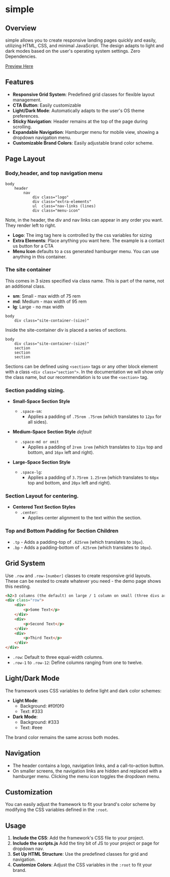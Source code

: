# simple

## Overview
simple allows you to create responsive landing pages quickly and easily, utilizing HTML, CSS, and minimal JavaScript. The design adapts to light and dark modes based on the user's operating system settings.  Zero Dependencies.

[Preview Here](https://treehousetim.github.io/simple/)

## Features
- **Responsive Grid System**: Predefined grid classes for flexible layout management.
- **CTA Button**: Easily customizable
- **Light/Dark Mode**: Automatically adapts to the user's OS theme preferences.
- **Sticky Navigation**: Header remains at the top of the page during scrolling.
- **Expandable Navigation**: Hamburger menu for mobile view, showing a dropdown navigation menu.
- **Customizable Brand Colors**: Easily adjustable brand color scheme.

## Page Layout

### Body,header, and top navigation menu

```
body
    header
        nav
            div class="logo"
            div class="extra-elements"
            ul  class="nav-links (lines)
            div class="menu-icon"
```

Note, in the header, the div and nav links can appear in any order you want.  They render left to right.

- **Logo**: The img tag here is controlled by the css variables for sizing
- **Extra Elements**: Place anything you want here. The example is a contact us button for a CTA
- **Menu Icon** defaults to a css generated hamburger menu. You can use anything in this container.


### The site container
This comes in 3 sizes specified via class name.  This is part of the name, not an additional class.

- **sm**: Small - max width of 75 rem
- **md**: Medium - max width of 95 rem
- **lg**: Large - no max width

```
body
    div class="site-container-(size)"
```

Inside the site-container div is placed a series of sections.

```
body
    div class="site-container-(size)"
    section
    section
    section
```

Sections can be defined using `<section>` tags or any other block element with a class `<div class="section">`.  In the documentation we will show only the class name, but our recommendation is to use the `<section>` tag.

### Section padding sizing.

- **Small-Space Section Style**
  - `.space-sm`:
    - Applies a padding of `.75rem .75rem` (which translates to `12px` for all sides).

- **Medium-Space Section Style** *default*
  - `.space-md or omit`
    - Applies a padding of `2rem 1rem` (which translates to `32px` top and bottom, and `16px` left and right).

- **Large-Space Section Style**
  - `.space-lg`:
    - Applies a padding of `3.75rem 1.25rem` (which translates to `60px` top and bottom, and `20px` left and right).

### Section Layout for centering.

- **Centered Text Section Styles**
  - `.center`:
    - Applies center alignment to the text within the section.

### Top and Bottom Padding for Section Children
  - `.tp` - Adds a padding-top of `.625rem` (which translates to `10px`).
  - `.bp` - Adds a padding-bottom of `.625rem` (which translates to `10px`).



## Grid System
Use `.row` and `.row-[number]` classes to create responsive grid layouts. These can be nested to create whatever you need - the demo page shows this nesting.

```html
<h2>3 columns (the default) on large / 1 column on small (three divs are stacked on small)</h2>
<div class="row">
    <div>
        <p>Some Text</p>
    </div>
    <div>
        <p>Second Text</p>
    </div>
    <div>
        <p>Third Text</p>
    </div>
</div>
```

- `.row`: Default to three equal-width columns.
- `.row-1` to `.row-12`: Define columns ranging from one to twelve.

## Light/Dark Mode
The framework uses CSS variables to define light and dark color schemes:

- **Light Mode**:
  - Background: #f0f0f0
  - Text: #333
- **Dark Mode**:
  - Background: #333
  - Text: #eee

The brand color remains the same across both modes.

## Navigation
- The header contains a logo, navigation links, and a call-to-action button.
- On smaller screens, the navigation links are hidden and replaced with a hamburger menu. Clicking the menu icon toggles the dropdown menu.

## Customization
You can easily adjust the framework to fit your brand's color scheme by modifying the CSS variables defined in the `:root`.

## Usage
1. **Include the CSS**: Add the framework's CSS file to your project.
2. **Include the scripts.js** Add the tiny bit of JS to your project or page for dropdown nav.
2. **Set Up HTML Structure**: Use the predefined classes for grid and navigation.
3. **Customize Colors**: Adjust the CSS variables in the `:root` to fit your brand.
